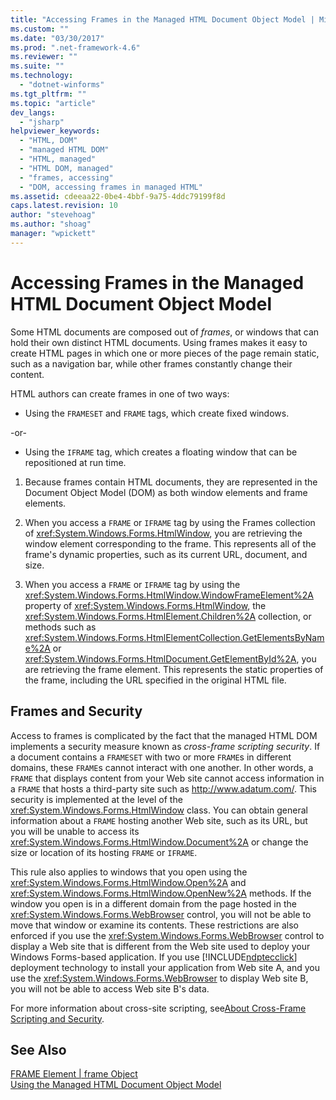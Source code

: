 ```yaml
---
title: "Accessing Frames in the Managed HTML Document Object Model | Microsoft Docs"
ms.custom: ""
ms.date: "03/30/2017"
ms.prod: ".net-framework-4.6"
ms.reviewer: ""
ms.suite: ""
ms.technology: 
  - "dotnet-winforms"
ms.tgt_pltfrm: ""
ms.topic: "article"
dev_langs: 
  - "jsharp"
helpviewer_keywords: 
  - "HTML, DOM"
  - "managed HTML DOM"
  - "HTML, managed"
  - "HTML DOM, managed"
  - "frames, accessing"
  - "DOM, accessing frames in managed HTML"
ms.assetid: cdeeaa22-0be4-4bbf-9a75-4ddc79199f8d
caps.latest.revision: 10
author: "stevehoag"
ms.author: "shoag"
manager: "wpickett"
---
```

# Accessing Frames in the Managed HTML Document Object Model
Some HTML documents are composed out of *frames*, or windows that can hold their own distinct HTML documents. Using frames makes it easy to create HTML pages in which one or more pieces of the page remain static, such as a navigation bar, while other frames constantly change their content.  
  
 HTML authors can create frames in one of two ways:  
  
-   Using the `FRAMESET` and `FRAME` tags, which create fixed windows.  
  
 -or-  
  
-   Using the `IFRAME` tag, which creates a floating window that can be repositioned at run time.  
  
1.  Because frames contain HTML documents, they are represented in the Document Object Model (DOM) as both window elements and frame elements.  
  
2.  When you access a `FRAME` or `IFRAME` tag by using the Frames collection of <xref:System.Windows.Forms.HtmlWindow>, you are retrieving the window element corresponding to the frame. This represents all of the frame's dynamic properties, such as its current URL, document, and size.  
  
3.  When you access a `FRAME` or `IFRAME` tag by using the <xref:System.Windows.Forms.HtmlWindow.WindowFrameElement%2A> property of <xref:System.Windows.Forms.HtmlWindow>, the <xref:System.Windows.Forms.HtmlElement.Children%2A> collection, or methods such as <xref:System.Windows.Forms.HtmlElementCollection.GetElementsByName%2A> or <xref:System.Windows.Forms.HtmlDocument.GetElementById%2A>, you are retrieving the frame element. This represents the static properties of the frame, including the URL specified in the original HTML file.  
  
## Frames and Security  
 Access to frames is complicated by the fact that the managed HTML DOM implements a security measure known as *cross-frame scripting security*. If a document contains a `FRAMESET` with two or more `FRAME`s in different domains, these `FRAME`s cannot interact with one another. In other words, a `FRAME` that displays content from your Web site cannot access information in a `FRAME` that hosts a third-party site such as http://www.adatum.com/. This security is implemented at the level of the <xref:System.Windows.Forms.HtmlWindow> class. You can obtain general information about a `FRAME` hosting another Web site, such as its URL, but you will be unable to access its <xref:System.Windows.Forms.HtmlWindow.Document%2A> or change the size or location of its hosting `FRAME` or `IFRAME`.  
  
 This rule also applies to windows that you open using the <xref:System.Windows.Forms.HtmlWindow.Open%2A> and <xref:System.Windows.Forms.HtmlWindow.OpenNew%2A> methods. If the window you open is in a different domain from the page hosted in the <xref:System.Windows.Forms.WebBrowser> control, you will not be able to move that window or examine its contents. These restrictions are also enforced if you use the <xref:System.Windows.Forms.WebBrowser> control to display a Web site that is different from the Web site used to deploy your Windows Forms-based application. If you use [!INCLUDE[ndptecclick](../../../../includes/ndptecclick-md.md)] deployment technology to install your application from Web site A, and you use the <xref:System.Windows.Forms.WebBrowser> to display Web site B, you will not be able to access Web site B's data.  
  
 For more information about cross-site scripting, see[About Cross-Frame Scripting and Security](http://msdn.microsoft.com/library/ms533028.aspx).  
  
## See Also  
 [FRAME Element &#124; frame Object](http://msdn.microsoft.com/library/ms535250.aspx)   
 [Using the Managed HTML Document Object Model](../../../../docs/framework/winforms/controls/using-the-managed-html-document-object-model.md)
